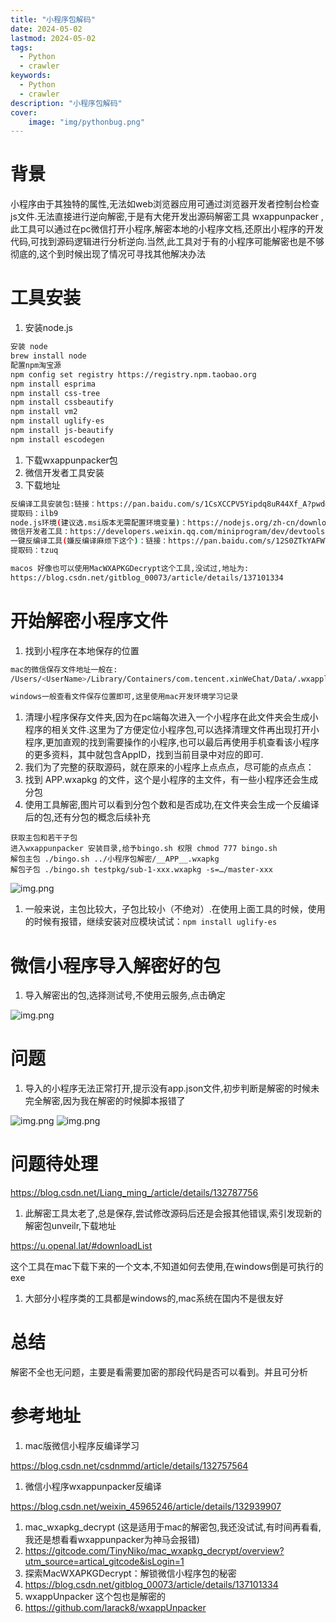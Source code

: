 ```yaml
---
title: "小程序包解码"
date: 2024-05-02
lastmod: 2024-05-02
tags:
  - Python
  - crawler
keywords:
  - Python
  - crawler
description: "小程序包解码"
cover:
    image: "img/pythonbug.png"
---
```


# 背景

小程序由于其独特的属性,无法如web浏览器应用可通过浏览器开发者控制台检查js文件.无法直接进行逆向解密,于是有大佬开发出源码解密工具 wxappunpacker ,此工具可以通过在pc微信打开小程序,解密本地的小程序文档,还原出小程序的开发代码,可找到源码逻辑进行分析逆向.当然,此工具对于有的小程序可能解密也是不够彻底的,这个到时候出现了情况可寻找其他解决办法

# 工具安装

1. 安装node.js

```Bash
安装 node
brew install node
配置npm淘宝源
npm config set registry https://registry.npm.taobao.org
npm install esprima
npm install css-tree
npm install cssbeautify
npm install vm2
npm install uglify-es
npm install js-beautify
npm install escodegen
```

1. 下载wxappunpacker包
2. 微信开发者工具安装
3. 下载地址

```Bash
反编译工具安装包:链接：https://pan.baidu.com/s/1CsXCCPV5Yipdq8uR44Xf_A?pwd=ilb9
提取码：ilb9
node.js环境(建议选.msi版本无需配置环境变量)：https://nodejs.org/zh-cn/download
微信开发者工具：https://developers.weixin.qq.com/miniprogram/dev/devtools/download.html
一键反编译工具(嫌反编译麻烦下这个)：链接：https://pan.baidu.com/s/12S0ZTkYAFWYfui7ujjrijw?pwd=tzuq
提取码：tzuq

macos 好像也可以使用MacWXAPKGDecrypt这个工具,没试过,地址为:
https://blog.csdn.net/gitblog_00073/article/details/137101334
```

# 开始解密小程序文件

1. 找到小程序在本地保存的位置

```Bash
mac的微信保存文件地址一般在:
/Users/<UserName>/Library/Containers/com.tencent.xinWeChat/Data/.wxapplet/packages

windows一般查看文件保存位置即可,这里使用mac开发环境学习记录
```

1. 清理小程序保存文件夹,因为在pc端每次进入一个小程序在此文件夹会生成小程序的相关文件.这里为了方便定位小程序包,可以选择清理文件再出现打开小程序,更加直观的找到需要操作的小程序,也可以最后再使用手机查看该小程序的更多资料，其中就包含AppID，找到当前目录中对应的即可.
2. 我们为了完整的获取源码，就在原来的小程序上点点点，尽可能的点点点：
3. 找到 APP.wxapkg 的文件，这个是小程序的主文件，有一些小程序还会生成分包
4. 使用工具解密,图片可以看到分包个数和是否成功,在文件夹会生成一个反编译后的包,还有分包的概念后续补充

```Shell
获取主包和若干子包
进入wxappunpacker 安装目录,给予bingo.sh 权限 chmod 777 bingo.sh
解包主包 ./bingo.sh ../小程序包解密/__APP__.wxapkg 
解包子包 ./bingo.sh testpkg/sub-1-xxx.wxapkg -s=…/master-xxx
```

![img.png](../../../../img/003.png)
1. 一般来说，主包比较大，子包比较小（不绝对）.在使用上面工具的时候，使用的时候有报错，继续安装对应模块试试：`npm install uglify-es`

# 微信小程序导入解密好的包

1. 导入解密出的包,选择测试号,不使用云服务,点击确定

![img.png](../../../../img/004.png)
# 问题

1. 导入的小程序无法正常打开,提示没有app.json文件,初步判断是解密的时候未完全解密,因为我在解密的时候脚本报错了

![img.png](../../../../img/005.png)
![img.png](../../../../img/006.png)
# 问题待处理

https://blog.csdn.net/Liang_ming_/article/details/132787756

1. 此解密工具太老了,总是保存,尝试修改源码后还是会报其他错误,索引发现新的解密包unveilr,下载地址

https://u.openal.lat/#downloadList

这个工具在mac下载下来的一个文本,不知道如何去使用,在windows倒是可执行的exe

1. 大部分小程序类的工具都是windows的,mac系统在国内不是很友好

# 总结

解密不全也无问题，主要是看需要加密的那段代码是否可以看到。并且可分析

# 参考地址

1. mac版微信小程序反编译学习

https://blog.csdn.net/csdnmmd/article/details/132757564

1. 微信小程序wxappunpacker反编译

https://blog.csdn.net/weixin_45965246/article/details/132939907

1. mac_wxapkg_decrypt  (这是适用于mac的解密包,我还没试试,有时间再看看,我还是想看看wxappunpacker为神马会报错)
2. https://gitcode.com/TinyNiko/mac_wxapkg_decrypt/overview?utm_source=artical_gitcode&isLogin=1
3. 探索MacWXAPKGDecrypt：解锁微信小程序包的秘密
4. https://blog.csdn.net/gitblog_00073/article/details/137101334
5. wxappUnpacker 这个包也是解密的
6. https://github.com/larack8/wxappUnpacker